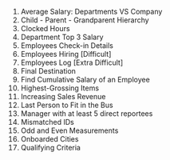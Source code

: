 1. Average Salary: Departments VS Company
2. Child - Parent - Grandparent Hierarchy
3. Clocked Hours
4. Department Top 3 Salary
5. Employees Check-in Details
6. Employees Hiring [Difficult]
7. Employees Log [Extra Difficult]
8. Final Destination
9. Find Cumulative Salary of an Employee
10. Highest-Grossing Items
11. Increasing Sales Revenue
12. Last Person to Fit in the Bus
13. Manager with at least 5 direct reportees
14. Mismatched IDs
15. Odd and Even Measurements
16. Onboarded Cities
17. Qualifying Criteria
